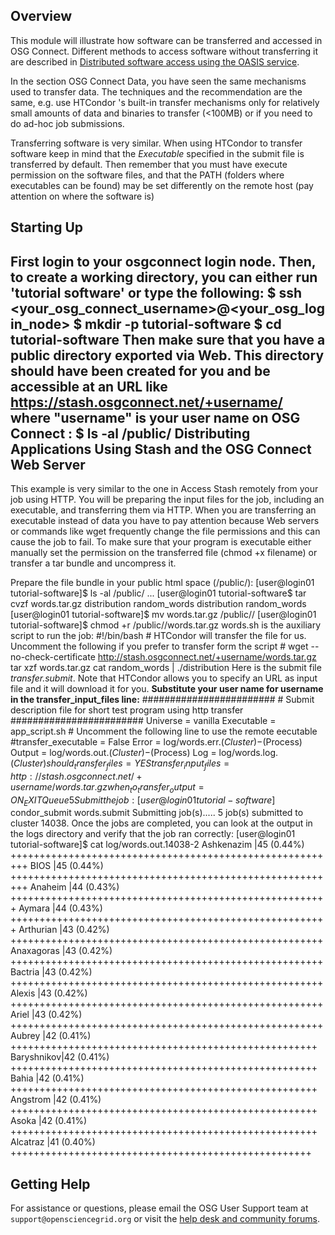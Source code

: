[title]: - "Software access using HTCondor or the Web"


Overview
--------
This module will illustrate how software can be transferred and accessed in OSG Connect. Different methods to access software without transferring it are described in [Distributed software access using the OASIS service](http://support.opensciencegrid.org/support/solutions/articles/5000634394).

In the section OSG Connect Data, you have seen the same mechanisms used to transfer data. The techniques and the recommendation are the same, e.g. use HTCondor 's built-in transfer mechanisms only for relatively small amounts of data and binaries to transfer (<100MB) or if you need to do ad-hoc job submissions.

Transferring software is very similar. When using HTCondor to transfer software keep in mind that the *Executable* specified in the submit file is transferred by default. Then remember that you must have execute permission on the software files, and that the PATH (folders where executables can be found) may be set differently on the remote host (pay attention on where the software is)

Starting Up
-----------
First  login to your osgconnect login node. Then, to create a working directory, you can either run 'tutorial software' or type the following:
	$ ssh <your_osg_connect_username>@<your_osg_login_node>
	$ mkdir -p tutorial-software
	$ cd tutorial-software
Then make sure that you have a public directory exported via Web. This directory should have been created for you and be accessible at an URL like https://stash.osgconnect.net/+username/ where "username" is your user name on OSG Connect :
	$ ls -al /public/<username>
Distributing Applications Using Stash and the OSG Connect Web Server
--------------------------------------------------------------------
This example is very similar to the one in Access Stash remotely from your job using HTTP. You will be preparing the input files for the job, including an executable, and transferring them via HTTP. When you are transferring an executable instead of data you have to pay attention because Web servers or commands like wget frequently change the file permissions and this can cause the job to fail. To make sure that your program is executable either manually set the permission on the transferred file (chmod +x filename) or transfer a tar bundle and uncompress it.

Prepare the file bundle in your public html space (/public/<username>):
	[user@login01 tutorial-software]$ ls -al /public/<username>
	...
	[user@login01 tutorial-software$ tar cvzf words.tar.gz distribution random_words
	distribution
	random_words
	[user@login01 tutorial-software]$ mv words.tar.gz /public/<username>/
	[user@login01 tutorial-software]$ chmod +r /public/<username>/words.tar.gz
words.sh is the auxiliary script to run the job:
	#!/bin/bash
	# HTCondor will transfer the file for us. Uncomment the following if you prefer to transfer form the script
	# wget --no-check-certificate http://stash.osgconnect.net/+username/words.tar.gz
	tar xzf words.tar.gz
	cat random_words | ./distribution
Here is the submit file *transfer.submit*. Note that HTCondor allows you to specify an URL as input file and it will download it for you. **Substitute your user name for username in the transfer_input_files line:**
	########################
	# Submit description file for short test program using http transfer
	########################
	Universe       = vanilla
	Executable     = app_script.sh
	# Uncomment the following line to use the remote eecutable
	#transfer_executable = False
	Error   = log/words.err.$(Cluster)-$(Process)
	Output  = log/words.out.$(Cluster)-$(Process)
	Log     = log/words.log.$(Cluster)
	should_transfer_files = YES
	transfer_input_files = http://stash.osgconnect.net/+username/words.tar.gz
	when_to_transfer_output = ON_EXIT
	Queue 5
Submit the job:
	[user@login01 tutorial-software]$ condor_submit words.submit
	Submitting job(s).....
	5 job(s) submitted to cluster 14038.
Once the jobs are completed, you can look at the output in the logs directory and verify that the job ran correctly:
	[user@login01 tutorial-software]$ cat log/words.out.14038-2
	Ashkenazim |45 (0.44%) +++++++++++++++++++++++++++++++++++++++++++++++++++++++++
	BIOS       |45 (0.44%) +++++++++++++++++++++++++++++++++++++++++++++++++++++++++
	Anaheim    |44 (0.43%) +++++++++++++++++++++++++++++++++++++++++++++++++++++++
	Aymara     |44 (0.43%) +++++++++++++++++++++++++++++++++++++++++++++++++++++++
	Arthurian  |43 (0.42%) ++++++++++++++++++++++++++++++++++++++++++++++++++++++
	Anaxagoras |43 (0.42%) ++++++++++++++++++++++++++++++++++++++++++++++++++++++
	Bactria    |43 (0.42%) ++++++++++++++++++++++++++++++++++++++++++++++++++++++
	Alexis     |43 (0.42%) ++++++++++++++++++++++++++++++++++++++++++++++++++++++
	Ariel      |43 (0.42%) ++++++++++++++++++++++++++++++++++++++++++++++++++++++
	Aubrey     |42 (0.41%) +++++++++++++++++++++++++++++++++++++++++++++++++++++
	Baryshnikov|42 (0.41%) +++++++++++++++++++++++++++++++++++++++++++++++++++++
	Bahia      |42 (0.41%) +++++++++++++++++++++++++++++++++++++++++++++++++++++
	Angstrom   |42 (0.41%) +++++++++++++++++++++++++++++++++++++++++++++++++++++
	Asoka      |42 (0.41%) +++++++++++++++++++++++++++++++++++++++++++++++++++++
	Alcatraz   |41 (0.40%) ++++++++++++++++++++++++++++++++++++++++++++++++++++

## Getting Help
For assistance or questions, please email the OSG User Support team  at `support@opensciencegrid.org` or visit the [help desk and community forums](http://support.opensciencegrid.org).
